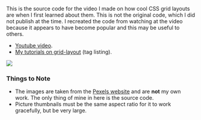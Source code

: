 
This is the source code for the video I made on how cool CSS grid layouts are when I first learned about them. This is not the original code, which I did not publish at the time. I recreated the code from watching at the video because it appears to have become popular and this may be useful to others.

* [Youtube video](https://www.youtube.com/watch?v=wmeJMOxyD-w&lc=z23lt35xnpy2d3vchacdp430roskxvi44pjq1l0r2qxw03c010c).
* [My tutorials on grid-layout](https://blog.programster.org/tag/grid-layout) (tag listing).

![](/docs/style5.png)


### Things to Note
* The images are taken from the [Pexels website](www.pexels.com) and are **not** my own work. The only thing of mine in here is the source code.
* Picture thumbnails must be the same aspect ratio for it to work gracefully, but be very large.
